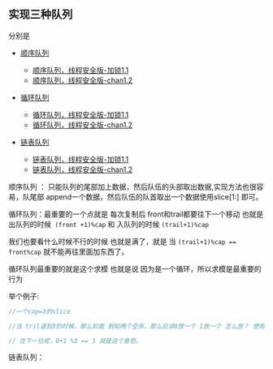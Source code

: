 ## 实现三种队列  

分别是

- [顺序队列](./1.go)
    - [顺序队列，线程安全版-加锁1.1](./1.1.go)
    - [顺序队列，线程安全版-chan1.2](./1.2.go)

- [循环队列](./2.go)
    - [循环队列，线程安全版-加锁1.1](./2.1.go)
    - [循环队列，线程安全版-chan1.2](./2.2.go)

- [链表队列](./3.go)
    - [链表队列，线程安全版-加锁1.1](./3.1.go)
    - [链表队列，线程安全版-chan1.2](./3.2.go)


顺序队列 ： 只能队列的尾部加上数据，然后队伍的头部取出数据,实现方法也很容易，队尾部 append一个数据，然后队伍的队首取出一个数据使用slice[1:]
即可。

循环队列：最重要的一个点就是 每次复制后 front和trail都要往下一个移动 也就是 出队列的时候` (front +1)%cap` 和 入队列的时候 `(trail+1)%cap`

我们也要看什么时候不行的时候 也就是满了，就是 当 `(trail+1)%cap == front%cap` 就不能再往里面加东西了。

循环队列最重要的就是这个求模 也就是说 因为是一个循环，所以求模是最重要的行为 

举个例子:

```go
//一个cap=3的slice

//当 tril退到3的时候，那么前面 假如两个空余，那么应该0放一个 1放一个 怎么放？ 使用 2 下一个该3 了，但是没有3 这个下标，所以应该是 2 +1 % 3 就是0

// 在下一位呢，0+1 %3 == 1 就是这个意思。

```

链表队列：

